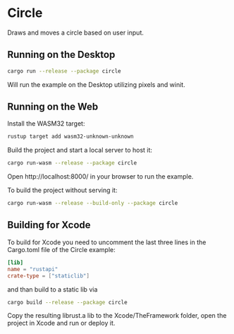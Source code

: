 # Circle

Draws and moves a circle based on user input.

## Running on the Desktop

```bash
cargo run --release --package circle
```

Will run the example on the Desktop utilizing pixels and winit.

## Running on the Web

Install the WASM32 target:

```bash
rustup target add wasm32-unknown-unknown
```

Build the project and start a local server to host it:

```bash
cargo run-wasm --release --package circle
```

Open http://localhost:8000/ in your browser to run the example.

To build the project without serving it:

```bash
cargo run-wasm --release --build-only --package circle
```

## Building for Xcode

To build for Xcode you need to uncomment the last three lines in the Cargo.toml file of the Circle example:

```toml
[lib]
name = "rustapi"
crate-type = ["staticlib"]
```

and than build to a static lib via

```bash
cargo build --release --package circle
```

Copy the resulting librust.a lib to the Xcode/TheFramework folder, open the project in Xcode and run or deploy it.

